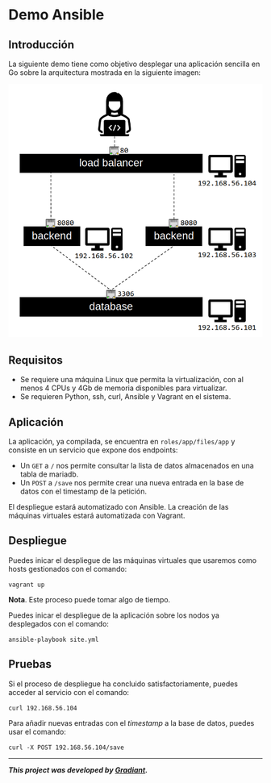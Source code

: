 # Demo Ansible

## Introducción
La siguiente demo tiene como objetivo desplegar una aplicación sencilla en Go sobre la arquitectura mostrada en la siguiente imagen:​ ​ 

![Diagrama](.docs/arquitectura-despliegue.png)

## Requisitos
- Se requiere una máquina Linux que permita la virtualización, con al menos 4 CPUs y 4Gb de memoria disponibles para virtualizar.
- Se requieren Python, ssh, curl, Ansible y Vagrant en el sistema.


## Aplicación
La aplicación, ya compilada, se encuentra en `roles/app/files/app` y consiste en un servicio que expone dos endpoints:​ 

- Un `GET` a `/` nos permite consultar la lista de datos almacenados en una tabla de mariadb.​ 
- Un `POST` a `/save` nos permite crear una nueva entrada en la base de datos con el timestamp de la petición.​ ​ 

El despliegue estará automatizado con Ansible. La creación de las máquinas virtuales estará automatizada con Vagrant.

## Despliegue

Puedes inicar el despliegue de las máquinas virtuales que usaremos como hosts gestionados con el comando:
```
vagrant up
```
**Nota**. Este proceso puede tomar algo de tiempo.

Puedes inicar el despliegue de la aplicación sobre los nodos ya desplegados con el comando:
```
ansible-playbook site.yml
```


## Pruebas

Si el proceso de despliegue ha concluido satisfactoriamente, puedes acceder al servicio con el comando:
```
curl 192.168.56.104
```

Para añadir nuevas entradas con el *timestamp* a la base de datos, puedes usar el comando:
```
curl -X POST 192.168.56.104/save
```

---

**_This project was developed by [Gradiant](https://www.gradiant.org)._**